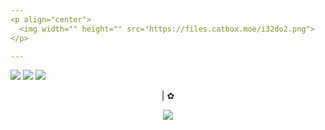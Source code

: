 ```yaml
---
<p align="center">
  <img width="" height="" src="https://files.catbox.moe/i32do2.png">
</p>

---
```



  [![](https://files.catbox.moe/7vnhjy.png)](https://astral.atabook.org/) [![](https://files.catbox.moe/2kbhsq.png)](https://kuromesh.straw.page/) [![](https://files.catbox.moe/yf46q0.png)](https://sntry.cc/shadowdog)



<p align="center">
|
   ✿


<p align="center">
<img src="https://files.catbox.moe/rynhga.webp" /></p>





  


